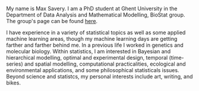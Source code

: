 My name is Max Savery. I am a PhD student at Ghent University in the Department of Data Analysis and Mathematical Modelling, BioStat group. 
The group's page can be found [here](https://biostat.ugent.be/). 

I have experience in a variety of statistical topics as well as some applied machine learning areas, though my machine learning days are getting farther and farther behind me.
In a previous life I worked in genetics and molecular biology. Within statistics, I am interested in Bayesian and hierarchical modelling, optimal and experimental design, temporal (time-series) and spatial modelling, computational practicalities, ecological and environmental applications, and some philosophical statisticals issues. Beyond science and statistcs, my personal interests include art, writing, and bikes. 


